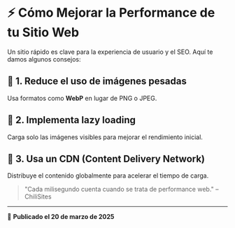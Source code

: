 # ⚡ Cómo Mejorar la Performance de tu Sitio Web  

Un sitio rápido es clave para la experiencia de usuario y el SEO. Aquí te damos algunos consejos:  

## 🔹 1. Reduce el uso de imágenes pesadas  
Usa formatos como **WebP** en lugar de PNG o JPEG.  

## 🔹 2. Implementa lazy loading  
Carga solo las imágenes visibles para mejorar el rendimiento inicial.  

## 🔹 3. Usa un CDN (Content Delivery Network)  
Distribuye el contenido globalmente para acelerar el tiempo de carga.  

> "Cada milisegundo cuenta cuando se trata de performance web." – ChiliSites  

---
📝 **Publicado el 20 de marzo de 2025**
